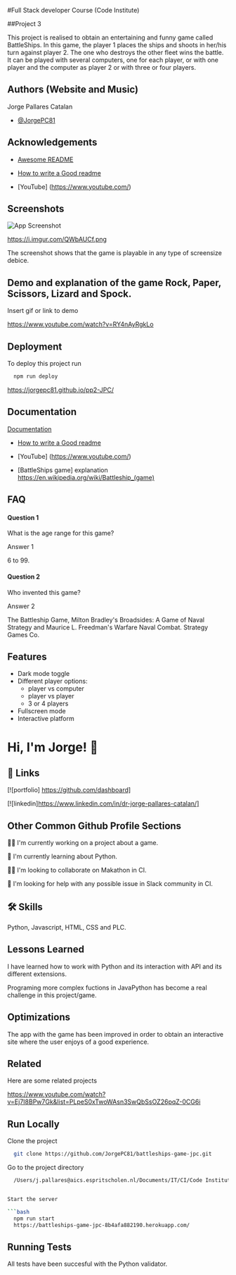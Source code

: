 
#Full Stack developer Course (Code Institute)

##Project 3

This project is realised to obtain an entertaining and funny game called BattleShips. In this game, the player 1 places the ships and shoots in her/his turn against player 2. The one who destroys the other fleet wins the battle.
It can be played with several computers, one for each player, or with one player and the computer as player 2 or with three or four players.




## Authors (Website and Music)

Jorge Pallares Catalan

- [@JorgePC81](https://github.com/JorgePC81)


## Acknowledgements


 - [Awesome README](https://github.com/matiassingers/awesome-readme)
 
 - [How to write a Good readme](https://bulldogjob.com/news/449-how-to-write-a-good-readme-for-your-github-project)

- [YouTube] (https://www.youtube.com/)

## Screenshots

![App Screenshot](https://via.placeholder.com/468x300?text=App+Screenshot+Here)

https://i.imgur.com/QWbAUCf.png

The screenshot shows that the game is playable in any type of screensize debice.



## Demo and explanation of the game Rock, Paper, Scissors, Lizard and Spock.

Insert gif or link to demo

https://www.youtube.com/watch?v=RY4nAyRgkLo
## Deployment

To deploy this project run

```bash
  npm run deploy
```

https://jorgepc81.github.io/pp2-JPC/

## Documentation

[Documentation](https://linktodocumentation)
 
 - [How to write a Good readme](https://bulldogjob.com/news/449-how-to-write-a-good-readme-for-your-github-project)

- [YouTube] (https://www.youtube.com/)

- [BattleShips game] explanation
https://en.wikipedia.org/wiki/Battleship_(game)



## FAQ

#### Question 1

What is the age range for this game?

Answer 1

6 to 99.

#### Question 2

Who invented this game?

Answer 2

The Battleship Game, Milton Bradley's Broadsides: A Game of Naval Strategy and Maurice L. Freedman's Warfare Naval Combat. Strategy Games Co.


## Features

- Dark mode toggle
- Different player options:
    - player vs computer
    - player vs player
    - 3 or 4 players
- Fullscreen mode
- Interactive platform


# Hi, I'm Jorge! 👋


## 🔗 Links
[![portfolio] https://github.com/dashboard]

[![linkedin]https://www.linkedin.com/in/dr-jorge-pallares-catalan/]



## Other Common Github Profile Sections
👩‍💻 I'm currently working on a project about a game.

🧠 I'm currently learning about Python.

👯‍♀️ I'm looking to collaborate on Makathon in CI.

🤔 I'm looking for help with any possible issue in Slack community in CI.

## 🛠 Skills
Python, Javascript, HTML, CSS and PLC.
## Lessons Learned
I have learned how to work with Python and its interaction with API and its different extensions.


Programing more complex fuctions in JavaPython has become a real challenge in this project/game.


## Optimizations

The app with the game has been improved in order to obtain an interactive site where the user enjoys of a good experience.

## Related

Here are some related projects

https://www.youtube.com/watch?v=Ej7I8BPw7Gk&list=PLpeS0xTwoWAsn3SwQbSsOZ26pqZ-0CG6i


## Run Locally

Clone the project

```bash
  git clone https://github.com/JorgePC81/battleships-game-jpc.git
```

Go to the project directory

```bash
  /Users/j.pallares@aics.espritscholen.nl/Documents/IT/CI/Code Institute Challenges/Python & JS/ battleships-game-jpc


Start the server

```bash
  npm run start
  https://battleships-game-jpc-8b4afa882190.herokuapp.com/
```


## Running Tests

All tests have been succesful with the Python validator.

